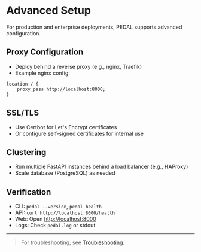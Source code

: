 # Advanced Setup

For production and enterprise deployments, PEDAL supports advanced configuration.

## Proxy Configuration
- Deploy behind a reverse proxy (e.g., nginx, Traefik)
- Example nginx config:
```nginx
location / {
    proxy_pass http://localhost:8000;
}
```

## SSL/TLS
- Use Certbot for Let's Encrypt certificates
- Or configure self-signed certificates for internal use

## Clustering
- Run multiple FastAPI instances behind a load balancer (e.g., HAProxy)
- Scale database (PostgreSQL) as needed

## Verification
- CLI: `pedal --version`, `pedal health`
- API: `curl http://localhost:8000/health`
- Web: Open [http://localhost:8000](http://localhost:8000)
- Logs: Check `pedal.log` or stdout

---

> For troubleshooting, see [Troubleshooting](troubleshooting.md). 